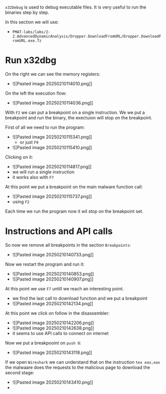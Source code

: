 `x32Debug` is used to debug executable files. It is very useful to run the binaries step by step.


In this section we will use:
- `PMAT-labs/labs/2-2.AdvancedDynamicAnalysis/Dropper.DownloadFromURL/Dropper.DownloadFromURL.exe.7z`

# Run x32dbg
On the right we can see the memory registers:
- ![[Pasted image 20250210114010.png]]

On the left the execution flow:
- ![[Pasted image 20250210114036.png]]



With `F2` we can put a breakpoint on a single instruction.
We we put a breakpoint and run the binary, the exectuion will stop on the breakpoint.

First of all we need to run the program:
- ![[Pasted image 20250210115341.png]]
	- or just `F9`
- ![[Pasted image 20250210115410.png]]




Clicking on it:
- ![[Pasted image 20250210114817.png]]
- we will run a single instruction
- it works also with `F7`


At this point we put a breakpoint on the main malware function call:
- ![[Pasted image 20250210115737.png]]
- using `F2`

Each time we run the program now it wil stop on the breakpoint set.

# Instructions and API calls
So now we remove all breakpoints in the section `Breakpoints`:
- ![[Pasted image 20250210140733.png]]

Now we restart the program and run it:
- ![[Pasted image 20250210140853.png]]
- ![[Pasted image 20250210140907.png]]



At this point we use `F7` untill we reach an interesting point.
- we find the last call to download function and we put a breakpoint
- ![[Pasted image 20250210142134.png]]

At this point we click on follow in the disassembler:
- ![[Pasted image 20250210142206.png]]
- ![[Pasted image 20250210142638.png]]
- it seems to use API calls to connect on internet


Now we put a breakpooint on `push 0`:
- ![[Pasted image 20250210143118.png]]


If we open `Wireshark` we can understand that on the instruction `tex eax,eax` the malwaare does the requests to the malicious page to download the second stage:
- ![[Pasted image 20250210143410.png]]
- 